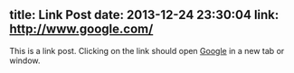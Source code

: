# 

title: Link Post
date: 2013-12-24 23:30:04
link: http://www.google.com/
---

This is a link post. Clicking on the link should open [Google](http://www.google.com/) in a new tab or window.
